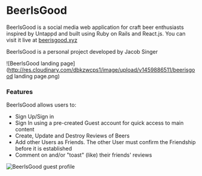 # BeerIsGood

BeerIsGood is a social media web application for craft beer enthusiasts inspired by Untappd and built using Ruby on Rails and React.js. You can visit it live at [beerisgood.xyz](http://www.beerisgood.xyz)

BeerIsGood is a personal project developed by Jacob Singer


![BeerIsGood landing page](http://res.cloudinary.com/dbkzwcps1/image/upload/v1459886511/beerisgood landing page.png)

### Features

BeerIsGood allows users to:
* Sign Up/Sign in
* Sign In using a pre-created Guest account for quick access to main content
* Create, Update and Destroy Reviews of Beers
* Add other Users as Friends. The other User must confirm the Friendship before it is established
* Comment on and/or "toast" (like) their friends' reviews



![BeerIsGood guest profile](http://res.cloudinary.com/dbkzwcps1/image/upload/v1459886582/beerisgood%20user%20page.png)

